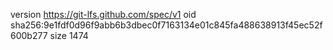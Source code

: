 version https://git-lfs.github.com/spec/v1
oid sha256:9e1fdf0d96f9abb6b3dbec0f7163134e01c845fa488638913f45ec52f600b277
size 1474
